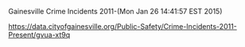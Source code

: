 Gainesville Crime Incidents 2011-(Mon Jan 26 14:41:57 EST 2015)

<https://data.cityofgainesville.org/Public-Safety/Crime-Incidents-2011-Present/gvua-xt9q>
